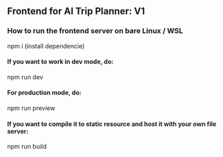 ## Frontend for AI Trip Planner: V1

### How to run the frontend server on bare Linux / WSL

npm i  (install dependencie)

#### If you want to work in dev mode, do:

npm run dev

#### For production mode, do:

npm run preview

#### If you want to compile it to static resource and host it with your own file server:

npm run build